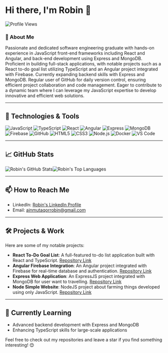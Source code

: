 # Hi there, I'm Robin 👋

![Profile Views](https://komarev.com/ghpvc/?username=ainmutaqorrobin&style=flat-square)

### 🚀 About Me

Passionate and dedicated software engineering graduate with hands-on experience in JavaScript front-end frameworks including React and Angular, and back-end development using Express and MongoDB. Proficient in building full-stack applications, with notable projects such as a React to-do goal list utilizing TypeScript and an Angular project integrated with Firebase. Currently expanding backend skills with Express and MongoDB. Regular user of GitHub for daily version control, ensuring efficient project collaboration and code management. Eager to contribute to a dynamic team where I can leverage my JavaScript expertise to develop innovative and efficient web solutions.

---

## 🔧 Technologies & Tools

![JavaScript](https://img.shields.io/badge/-JavaScript-black?style=flat-square&logo=javascript)
![TypeScript](https://img.shields.io/badge/-TypeScript-black?style=flat-square&logo=typescript)
![React](https://img.shields.io/badge/-React-black?style=flat-square&logo=react)
![Angular](https://img.shields.io/badge/-Angular-black?style=flat-square&logo=angular)
![Express](https://img.shields.io/badge/-Express-black?style=flat-square&logo=express)
![MongoDB](https://img.shields.io/badge/-MongoDB-black?style=flat-square&logo=mongodb)
![Firebase](https://img.shields.io/badge/-Firebase-black?style=flat-square&logo=firebase)
![GitHub](https://img.shields.io/badge/-GitHub-black?style=flat-square&logo=github)
![HTML5](https://img.shields.io/badge/-HTML5-black?style=flat-square&logo=html5)
![CSS3](https://img.shields.io/badge/-CSS3-black?style=flat-square&logo=css3)
![Node.js](https://img.shields.io/badge/-Node.js-black?style=flat-square&logo=node.js)
![Docker](https://img.shields.io/badge/-Docker-black?style=flat-square&logo=docker)
![VS Code](https://img.shields.io/badge/-VS%20Code-black?style=flat-square&logo=visual-studio-code)

---

## 📈 GitHub Stats

<div style="display: flex; flex-direction: row;">
  <img src="https://github-readme-stats.vercel.app/api?username=ainmutaqorrobin&show_icons=true&hide_border=true&theme=radical" alt="Robin's GitHub Stats" />
  <img src="https://github-readme-stats.vercel.app/api/top-langs/?username=ainmutaqorrobin&hide_border=true&theme=radical&langs_count=8&layout=compact" alt="Robin's Top Languages" />
</div>

---

## 📫 How to Reach Me

- LinkedIn: [Robin's LinkedIn Profile](https://www.linkedin.com/in/ainmutaqorrobin/)
- Email: [ainmutaqorrobin@gmail.com](mailto:ainmutaqorrobin@gmail.com)

---

## 🛠️ Projects & Work

Here are some of my notable projects:

- **React To-Do Goal List**: A full-featured to-do list application built with React and TypeScript. [Repository Link](https://github.com/ainmutaqorrobin/react-todo-goal-list)
- **Angular Firebase Integration**: An Angular project integrated with Firebase for real-time database and authentication. [Repository Link](https://github.com/ainmutaqorrobin/angular-firebase-project)
- **Express Web Application**: An ExpressJS project integrated with MongoDB for user want to travelling. [Repository Link](https://github.com/ainmutaqorrobin/expressProject)
- **Node Simple Website**: NodeJS project about farming things developed using only JavaScript. [Repository Link](https://github.com/ainmutaqorrobin/robinFarm)

---

## 🌱 Currently Learning

- Advanced backend development with Express and MongoDB
- Enhancing TypeScript skills for large-scale applications

Feel free to check out my repositories and leave a star if you find something interesting! 😊
